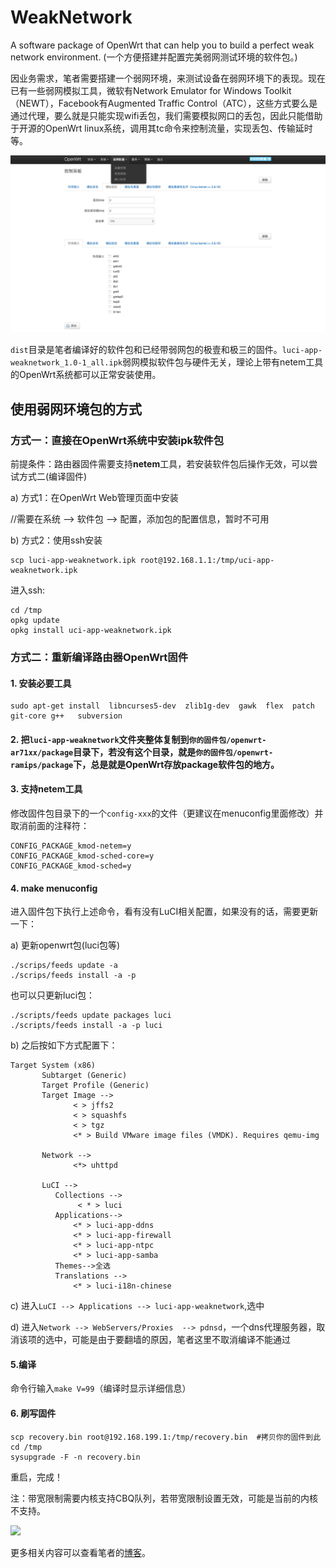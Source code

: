 # WeakNetwork
A software package of OpenWrt that can help you to build a perfect weak network environment. (一个方便搭建并配置完美弱网测试环境的软件包。)

因业务需求，笔者需要搭建一个弱网环境，来测试设备在弱网环境下的表现。现在已有一些弱网模拟工具，微软有Network Emulator for Windows Toolkit（NEWT），Facebook有Augmented Traffic Control（ATC），这些方式要么是通过代理，要么就是只能实现wifi丢包，我们需要模拟网口的丢包，因此只能借助于开源的OpenWrt linux系统，调用其tc命令来控制流量，实现丢包、传输延时等。

![](./weaknetwork_show.jpg)

`dist`目录是笔者编译好的软件包和已经带弱网包的极壹和极三的固件。`luci-app-weaknetwork_1.0-1_all.ipk`弱网模拟软件包与硬件无关，理论上带有netem工具的OpenWrt系统都可以正常安装使用。

## 使用弱网环境包的方式
### 方式一：直接在OpenWrt系统中安装ipk软件包
前提条件：路由器固件需要支持**netem**工具，若安装软件包后操作无效，可以尝试方式二(编译固件)

a) 方式1：在OpenWrt Web管理页面中安装

//需要在系统 --> 软件包 --> 配置，添加包的配置信息，暂时不可用

b) 方式2：使用ssh安装
```
scp luci-app-weaknetwork.ipk root@192.168.1.1:/tmp/uci-app-weaknetwork.ipk
```

进入ssh:
```
cd /tmp
opkg update
opkg install uci-app-weaknetwork.ipk
```

### 方式二：重新编译路由器OpenWrt固件
#### 1. 安装必要工具
```
sudo apt-get install  libncurses5-dev  zlib1g-dev  gawk  flex  patch   git-core g++   subversion
```
#### 2. 把`luci-app-weaknetwork`文件夹整体复制到`你的固件包/openwrt-ar71xx/package`目录下，若没有这个目录，就是`你的固件包/openwrt-ramips/package`下，总是就是OpenWrt存放package软件包的地方。
#### 3. 支持netem工具
修改固件包目录下的一个`config-xxx`的文件（更建议在menuconfig里面修改）并取消前面的注释符：
```
CONFIG_PACKAGE_kmod-netem=y
CONFIG_PACKAGE_kmod-sched-core=y
CONFIG_PACKAGE_kmod-sched=y
```

#### 4. make menuconfig
进入固件包下执行上述命令，看有没有LuCI相关配置，如果没有的话，需要更新一下：

a) 更新openwrt包(luci包等)
```
./scrips/feeds update -a
./scrips/feeds install -a -p
```

也可以只更新luci包：
 
 ```
./scripts/feeds update packages luci
./scripts/feeds install -a -p luci
```

b) 之后按如下方式配置下：
```
Target System (x86)
       Subtarget (Generic)
       Target Profile (Generic)
       Target Image -->
              < > jffs2
              < > squashfs
              < > tgz
              <* > Build VMware image files (VMDK). Requires qemu-img
 
       Network -->
              <*> uhttpd
 
       LuCI -->
          Collections -->
               < * > luci
          Applications-->
              <* > luci-app-ddns
              <* > luci-app-firewall
              <* > luci-app-ntpc
              <* > luci-app-samba
          Themes-->全选
          Translations -->
              <* > luci-i18n-chinese
```

c) 进入`LuCI --> Applications --> luci-app-weaknetwork`,选中

d) 进入`Network --> WebServers/Proxies  --> pdnsd`，一个dns代理服务器，取消该项的选中，可能是由于要翻墙的原因，笔者这里不取消编译不能通过

#### 5.编译
命令行输入`make V=99`（编译时显示详细信息）

#### 6. 刷写固件
```
scp recovery.bin root@192.168.199.1:/tmp/recovery.bin  #拷贝你的固件到此
cd /tmp
sysupgrade -F -n recovery.bin
```

重启，完成！

注：带宽限制需要内核支持CBQ队列，若带宽限制设置无效，可能是当前的内核不支持。

![](http://lcodecorex.github.io/assets/blogImg/weak-network-bridge.png)

更多相关内容可以查看笔者的[博客](http://lcodecorex.github.io/2016/11/10/%E6%9E%81%E5%A3%B9%20+%20OpenWRT%20+%20tc:netem%20%E6%90%AD%E5%BB%BA%E5%BC%B1%E7%BD%91%E7%8E%AF%E5%A2%83/)。